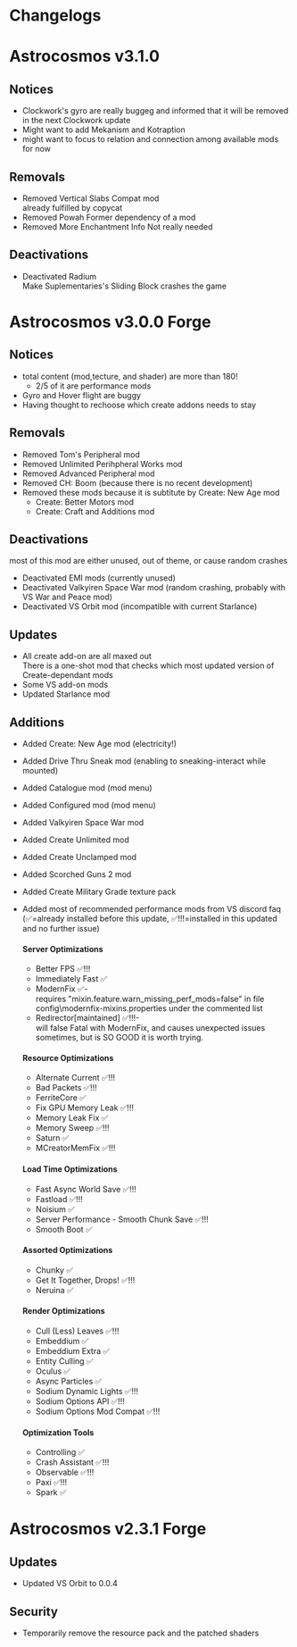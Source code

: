 # Changelogs

# Astrocosmos v3.1.0

## Notices
- Clockwork's gyro are really buggeg and informed that it will be removed in the next Clockwork update
- Might want to add Mekanism and Kotraption
- might want to focus to relation and connection among available mods for now

## Removals
- Removed Vertical Slabs Compat mod  
  already fulfilled by copycat
- Removed Powah
  Former dependency of a mod
- Removed More Enchantment Info
  Not really needed

## Deactivations
- Deactivated Radium  
  Make Suplementaries's Sliding Block crashes the game

# Astrocosmos v3.0.0 Forge

## Notices
- total content (mod,tecture, and shader) are more than 180!
  - 2/5 of it are performance mods
- Gyro and Hover flight are buggy
- Having thought to rechoose which create addons needs to stay

## Removals

- Removed Tom's Peripheral mod
- Removed Unlimited Perihpheral Works mod
- Removed Advanced Peripheral mod
- Removed CH: Boom (because there is no recent development)
- Removed these mods because it is subtitute by Create: New Age mod
  - Create: Better Motors mod
  - Create: Craft and Additions mod

## Deactivations
most of this mod are either unused, out of theme, or cause random crashes
- Deactivated EMI mods (currently unused)
- Deactivated Valkyiren Space War mod (random crashing, probably with VS War and Peace mod)
- Deactivated VS Orbit mod (incompatible with current Starlance)
  
## Updates
- All create add-on are all maxed out   
  There is a one-shot mod that checks which most updated version of Create-dependant mods 
- Some VS add-on mods
- Updated Starlance mod

## Additions

- Added Create: New Age mod (electricity!)
- Added Drive Thru Sneak mod (enabling to sneaking-interact while mounted)
- Added Catalogue mod (mod menu)
- Added Configured mod (mod menu)
- Added Valkyiren Space War mod
- Added Create Unlimited mod
- Added Create Unclamped mod
- Added Scorched Guns 2 mod
- Added Create Military Grade texture pack
- Added most of recommended performance mods from VS discord faq  
  (✅=already installed before this update, ✅!!!=installed in this updated and no further issue)

  #### Server Optimizations
  - Better FPS ✅!!!
  - Immediately Fast ✅
  - ModernFix ✅-  
    requires "mixin.feature.warn_missing_perf_mods=false" in file config\modernfix-mixins.properties under the commented list
  - Redirector[maintained] ✅!!!-  
    will false Fatal with ModernFix, and causes unexpected issues sometimes, but is SO GOOD it is worth trying. 

  #### Resource Optimizations
  - Alternate Current ✅!!!
  - Bad Packets ✅!!!
  - FerriteCore ✅
  - Fix GPU Memory Leak ✅!!!
  - Memory Leak Fix ✅
  - Memory Sweep ✅!!!
  - Saturn ✅
  - MCreatorMemFix ✅!!!

  #### Load Time Optimizations
  - Fast Async World Save ✅!!!
  - Fastload ✅!!!
  - Noisium ✅
  - Server Performance - Smooth Chunk Save ✅!!!
  - Smooth Boot ✅

  #### Assorted Optimizations
  - Chunky ✅
  - Get It Together, Drops! ✅!!!
  - Neruina ✅

  #### Render Optimizations
  - Cull (Less) Leaves ✅!!!
  - Embeddium ✅
  - Embeddium Extra ✅
  - Entity Culling ✅
  - Oculus ✅
  - Async Particles ✅
  - Sodium Dynamic Lights ✅!!!
  - Sodium Options API ✅!!!
  - Sodium Options Mod Compat ✅!!!

  #### Optimization Tools
  - Controlling ✅
  - Crash Assistant ✅!!!
  - Observable ✅!!!
  - Paxi ✅!!!
  - Spark ✅

# Astrocosmos v2.3.1 Forge

## Updates
- Updated VS Orbit to 0.0.4

## Security
- Temporarily remove the resource pack and the patched shaders
